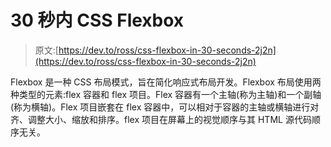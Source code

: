 # 30 秒内 CSS Flexbox

> 原文:[https://dev.to/ross/css-flexbox-in-30-seconds-2j2n](https://dev.to/ross/css-flexbox-in-30-seconds-2j2n)

Flexbox 是一种 CSS 布局模式，旨在简化响应式布局开发。Flexbox 布局使用两种类型的元素:flex 容器和 flex 项目。Flex 容器有一个主轴(称为主轴)和一个副轴(称为横轴)。Flex 项目嵌套在 flex 容器中，可以相对于容器的主轴或横轴进行对齐、调整大小、缩放和排序。flex 项目在屏幕上的视觉顺序与其 HTML 源代码顺序无关。